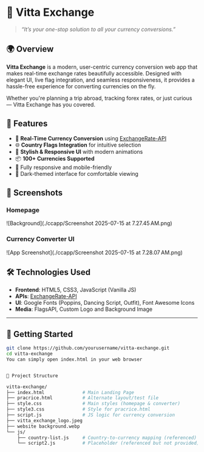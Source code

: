 # 💱 Vitta Exchange

> *“It’s your one-stop solution to all your currency conversions.”*

## 🌍 Overview

**Vitta Exchange** is a modern, user-centric currency conversion web app that makes real-time exchange rates beautifully accessible. Designed with elegant UI, live flag integration, and seamless responsiveness, it provides a hassle-free experience for converting currencies on the fly.

Whether you're planning a trip abroad, tracking forex rates, or just curious — Vitta Exchange has you covered.


## 🧠 Features

- 🔁 **Real-Time Currency Conversion** using [ExchangeRate-API](https://www.exchangerate-api.com/)
- 🌐 **Country Flags Integration** for intuitive selection
- 🎨 **Stylish & Responsive UI** with modern animations
- 📦 **100+ Currencies Supported**
- 📱 Fully responsive and mobile-friendly
- 🌙 Dark-themed interface for comfortable viewing


## 📸 Screenshots

### Homepage
![Background](./ccapp/Screenshot 2025-07-15 at 7.27.45 AM.png)

### Currency Converter UI
![App Screenshot](./ccapp/Screenshot 2025-07-15 at 7.28.07 AM.png)


## 🛠️ Technologies Used

- **Frontend**: HTML5, CSS3, JavaScript (Vanilla JS)
- **APIs**: [ExchangeRate-API](https://www.exchangerate-api.com/)
- **UI**: Google Fonts (Poppins, Dancing Script, Outfit), Font Awesome Icons
- **Media**: FlagsAPI, Custom Logo and Background Image

---

## 🚀 Getting Started

```bash
git clone https://github.com/yourusername/vitta-exchange.git
cd vitta-exchange
You can simply open index.html in your web browser


📁 Project Structure

vitta-exchange/
├── index.html              # Main Landing Page
├── pracrice.html           # Alternate layout/test file
├── style.css               # Main styles (homepage & converter)
├── style3.css              # Style for pracrice.html
├── script.js               # JS logic for currency conversion
├── vitta_exchange_logo.jpeg
├── website background.webp
└── js/
    ├── country-list.js     # Country-to-currency mapping (referenced)
    └── script2.js          # Placeholder (referenced but not provided)
